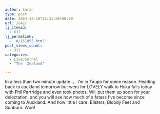 ```yaml
---
author: Sarah
type: post
date: 2004-12-10T18:31:00+00:00
url: /642/
lj_itemid:
  - 632
lj_permalink:
  - '#/161855.html'
post_views_count:
  - 311
categories:
  - LiveJournal
  - "The 'Zealand"

---
```

In a less than two minute update&#8230;.. i&#8217;m in Taupo for some reason. Heading back to auckland tomorrow but went for LOVELY walk to Huka falls today with Phil Partridge and even took photos. Will put them up soon for your delectation, and you will see how much of a fatass I&#8217;ve become since coming to Auckland. And how little I care. Blisters, Bloody Feet and Sunburn. Woo!